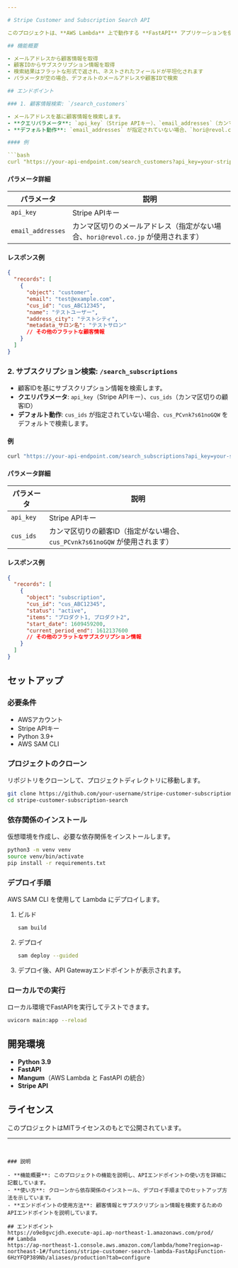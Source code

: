 ```yaml
---

# Stripe Customer and Subscription Search API

このプロジェクトは、**AWS Lambda** 上で動作する **FastAPI** アプリケーションを使用して、**Stripe** 顧客情報およびサブスクリプション情報を検索するためのAPIです。**AWS API Gateway** を通じて公開され、メールアドレスまたは顧客IDをもとに顧客およびサブスクリプション情報を検索します。

## 機能概要

- メールアドレスから顧客情報を取得
- 顧客IDからサブスクリプション情報を取得
- 検索結果はフラットな形式で返され、ネストされたフィールドが平坦化されます
- パラメータが空の場合、デフォルトのメールアドレスや顧客IDで検索

## エンドポイント

### 1. 顧客情報検索: `/search_customers`

- メールアドレスを基に顧客情報を検索します。
- **クエリパラメータ**: `api_key`（Stripe APIキー）、`email_addresses`（カンマ区切りのメールアドレス）
- **デフォルト動作**: `email_addresses` が指定されていない場合、`hori@revol.co.jp` をデフォルトで検索します。

#### 例

```bash
curl "https://your-api-endpoint.com/search_customers?api_key=your-stripe-api-key&email_addresses=test@example.com"
```

#### パラメータ詳細

| パラメータ        | 説明                                                               |
| ----------------- | ------------------------------------------------------------------ |
| `api_key`         | Stripe APIキー                                                     |
| `email_addresses` | カンマ区切りのメールアドレス（指定がない場合、`hori@revol.co.jp` が使用されます） |

#### レスポンス例

```json
{
  "records": [
    {
      "object": "customer",
      "email": "test@example.com",
      "cus_id": "cus_ABC12345",
      "name": "テストユーザー",
      "address_city": "テストシティ",
      "metadata_サロン名": "テストサロン"
      // その他のフラットな顧客情報
    }
  ]
}
```

### 2. サブスクリプション検索: `/search_subscriptions`

- 顧客IDを基にサブスクリプション情報を検索します。
- **クエリパラメータ**: `api_key`（Stripe APIキー）、`cus_ids`（カンマ区切りの顧客ID）
- **デフォルト動作**: `cus_ids` が指定されていない場合、`cus_PCvnk7s61noGQW` をデフォルトで検索します。

#### 例

```bash
curl "https://your-api-endpoint.com/search_subscriptions?api_key=your-stripe-api-key&cus_ids=cus_ABC12345,cus_DEF67890"
```

#### パラメータ詳細

| パラメータ | 説明                                                            |
| ---------- | --------------------------------------------------------------- |
| `api_key`  | Stripe APIキー                                                   |
| `cus_ids`  | カンマ区切りの顧客ID（指定がない場合、`cus_PCvnk7s61noGQW` が使用されます） |

#### レスポンス例

```json
{
  "records": [
    {
      "object": "subscription",
      "cus_id": "cus_ABC12345",
      "status": "active",
      "items": "プロダクト1, プロダクト2",
      "start_date": 1609459200,
      "current_period_end": 1612137600
      // その他のフラットなサブスクリプション情報
    }
  ]
}
```

## セットアップ

### 必要条件

- AWSアカウント
- Stripe APIキー
- Python 3.9+
- AWS SAM CLI

### プロジェクトのクローン

リポジトリをクローンして、プロジェクトディレクトリに移動します。

```bash
git clone https://github.com/your-username/stripe-customer-subscription-search.git
cd stripe-customer-subscription-search
```

### 依存関係のインストール

仮想環境を作成し、必要な依存関係をインストールします。

```bash
python3 -m venv venv
source venv/bin/activate
pip install -r requirements.txt
```

### デプロイ手順

AWS SAM CLI を使用して Lambda にデプロイします。

1. ビルド

   ```bash
   sam build
   ```

2. デプロイ

   ```bash
   sam deploy --guided
   ```

3. デプロイ後、API Gatewayエンドポイントが表示されます。

### ローカルでの実行

ローカル環境でFastAPIを実行してテストできます。

```bash
uvicorn main:app --reload
```

## 開発環境

- **Python 3.9**
- **FastAPI**
- **Mangum**（AWS Lambda と FastAPI の統合）
- **Stripe API**

## ライセンス

このプロジェクトはMITライセンスのもとで公開されています。

---
```


### 説明

- **機能概要**: このプロジェクトの機能を説明し、APIエンドポイントの使い方を詳細に記載しています。
- **使い方**: クローンから依存関係のインストール、デプロイ手順までのセットアップ方法を示しています。
- **エンドポイントの使用方法**: 顧客情報とサブスクリプション情報を検索するためのAPIエンドポイントを説明しています。

## エンドポイント
https://o9e8gvcjdh.execute-api.ap-northeast-1.amazonaws.com/prod/
## Lambda
https://ap-northeast-1.console.aws.amazon.com/lambda/home?region=ap-northeast-1#/functions/stripe-customer-search-lambda-FastApiFunction-6HzYFQP389Nb/aliases/production?tab=configure
